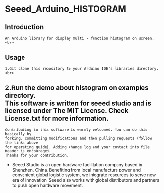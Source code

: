 Seeed_Arduino_HISTOGRAM
============================================================
Introduction
------------------------------------------------------------
    An Arduino library for display multi - function histogram on screen.<br> 
Usage
------------------------------------------------------------
    1.Git clone this repository to your Arduino IDE's libraries directory.<br>
2.Run the demo about histogram on examples directory.<br>
This software is written for seeed studio and is licensed under The MIT License. Check License.txt for more information.
-
    Contributing to this software is warmly welcomed. You can do this basically by
    forking, committing modifications and then pulling requests (follow the links above
    for operating guide). Adding change log and your contact into file header is encouraged.
    Thanks for your contribution.
-
    Seeed Studio is an open hardware facilitation company based in Shenzhen, China.
Benefiting from local manufacture power and convenient global logistic system,
we integrate resources to serve new era of innovation. Seeed also works with
global distributors and partners to push open hardware movement.
